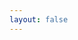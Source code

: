 ```yaml
---
layout: false
---
```


<script setup>
  import Page from './CustomTable'

</script>

<ClientOnly>
  <div class="wk-demo">
    <Page />
  </div>
</ClientOnly>
